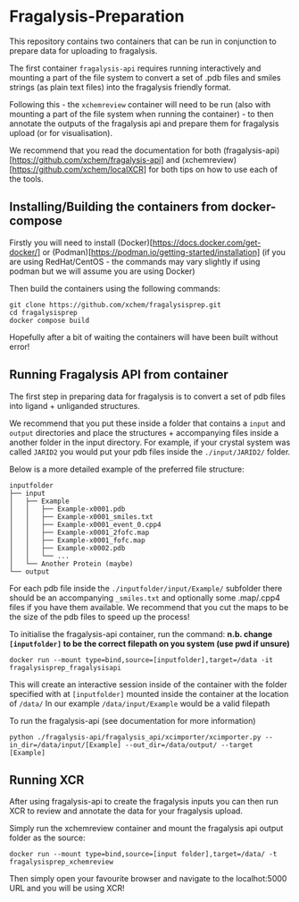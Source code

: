 # Fragalysis-Preparation

This repository contains two containers that can be run in conjunction to prepare data for uploading to fragalysis.

The first container `fragalysis-api` requires running interactively and mounting a part of the file system to convert a set of .pdb files and smiles strings (as plain text files) into the fragalysis friendly format.

Following this - the `xchemreview` container will need to be run (also with mounting a part of the file system when running the container) - to then annotate the outputs of the fragalysis api and prepare them for fragalysis upload (or for visualisation).

We recommend that you read the documentation for both (fragalysis-api)[https://github.com/xchem/fragalysis-api] and (xchemreview)[https://github.com/xchem/localXCR] for both tips on how to use each of the tools.

## Installing/Building the containers from docker-compose

Firstly you will need to install (Docker)[https://docs.docker.com/get-docker/] or (Podman)[https://podman.io/getting-started/installation] (if you are using RedHat/CentOS - the commands may vary slightly if using podman but we will assume you are using Docker)

Then build the containers using the following commands:

```
git clone https://github.com/xchem/fragalysisprep.git
cd fragalysisprep
docker compose build
```

Hopefully after a bit of waiting the containers will have been built without error!

## Running Fragalysis API from container

The first step in preparing data for fragalysis is to convert a set of pdb files into ligand + unliganded structures.

We recommend that you put these inside a folder that contains a `input` and `output` directories and place the structures + accompanying files inside a
another folder in the input directory. For example, if your crystal system was called `JARID2` you would put your pdb files inside the `./input/JARID2/` folder.

Below is a more detailed example of the preferred file structure:

```
inputfolder
├── input
│   ├── Example
│   │   ├── Example-x0001.pdb
│   │   ├── Example-x0001_smiles.txt
│   │   ├── Example-x0001_event_0.cpp4
│   │   ├── Example-x0001_2fofc.map
│   │   ├── Example-x0001_fofc.map
│   │   ├── Example-x0002.pdb
│   │   └── ...
│   └── Another Protein (maybe)
└── output
```

For each pdb file inside the `./inputfolder/input/Example/` subfolder there should be an accompanying `_smiles.txt` and optionally some .map/.cpp4 files if you have them available. We recommend that you cut the maps to be the size of the pdb files to speed up the process!

To initialise the fragalysis-api container, run the command:
**n.b. change `[inputfolder]` to be the correct filepath on you system (use pwd if unsure)**

```
docker run --mount type=bind,source=[inputfolder],target=/data -it fragalysisprep_fragalysisapi
```

This will create an interactive session inside of the container with the folder specified with at `[inputfolder]` mounted inside the container at the location of `/data/`
In our example `/data/input/Example` would be a valid filepath

To run the fragalysis-api (see documentation for more information)

```
python ./fragalysis-api/fragalysis_api/xcimporter/xcimporter.py --in_dir=/data/input/[Example] --out_dir=/data/output/ --target [Example]
```

## Running XCR

After using fragalysis-api to create the fragalysis inputs you can then run XCR to review and annotate the data for your fragalysis upload.

Simply run the xchemreview container and mount the fragalysis api output folder as the source:

```
docker run --mount type=bind,source=[input folder],target=/data/ -t fragalysisprep_xchemreview
```

Then simply open your favourite browser and navigate to the localhot:5000 URL and you will be using XCR!

